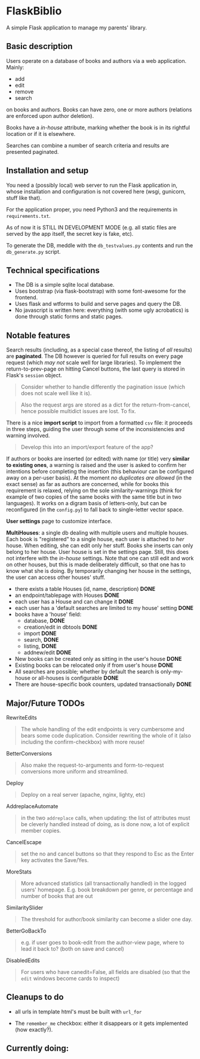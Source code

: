 # FlaskBiblio

A simple Flask application to manage my parents' library.

## Basic description

Users operate on a database of books and authors via a web application. Mainly:
* add
* edit
* remove
* search

on books and authors. Books can have zero, one or more authors (relations are enforced upon author deletion).

Books have a _in-house_ attribute, marking whether the book is in its rightful location
or if it is elsewhere.

Searches can combine a number of search criteria and results are presented paginated.

## Installation and setup

You need a (possibly local) web server to run the Flask application in, whose installation and configuration
is not covered here (wsgi, gunicorn, stuff like that).

For the application proper, you need Python3 and the requirements in `requirements.txt`.

As of now it is STILL IN DEVELOPMENT MODE (e.g. all static files are served by the app itself,
the secret key is fake, etc).

To generate the DB, meddle with the `db_testvalues.py` contents and run the `db_generate.py` script.

## Technical specifications

* The DB is a simple sqlite local database.
* Uses bootstrap (via flask-bootstrap) with some font-awesome for the frontend.
* Uses flask and wtforms to build and serve pages and query the DB.
* No javascript is written here: everything (with some ugly acrobatics) is done through static forms and static pages.

## Notable features

Search results (including, as a special case thereof, the listing of _all_ results)
are **paginated**. The DB however is queried for full results on every page request (which _may not_ scale
well for large libraries). To implement the return-to-prev-page on hitting Cancel buttons, the last query
is stored in Flask's `session` object.

> Consider whether to handle differently the pagination issue (which does not scale well like it is).

> Also the request args are stored as a dict for the return-from-cancel, hence possible multidict issues are lost. To fix.

There is a nice **import script** to import from a formatted `csv` file: it proceeds in three steps, guiding
the user through some of the inconsistencies and warning involved.

> Develop this into an import/export feature of the app?

If authors or books are inserted (or edited) with name (or title) very **similar to
existing ones**, a warning is raised and the user is asked to confirm her intentions
before completing the insertion (this behaviour can be configured away on a per-user basis).
At the moment *no duplicates are allowed* (in the exact sense) as far as authors are concerned, while for 
books this requirement is relaxed, relying on the sole similarity-warnings (think for example of two
copies of the same books with the same title but in two languages).
It works on a digram basis of letters-only, but can be reconfigured (in the `config.py`) to fall
back to single-letter vector space.

**User settings** page to customize interface.

**MultiHouses**: a single db dealing with multiple users and multiple houses. Each book is "registered" to
a single house, each user is attached to _her_ house. When editing, she can edit only her stuff.
Books she inserts can only belong to her house.
User house is set in the settings page. Still, this does not interfere with the _in-house_ settings.
Note that one can still edit and work on other houses, but this is made deliberately difficult, so that
one has to know what she is doing. By temporarily changing her house in the settings, the user can access other houses' stuff.  
* there exists a table Houses (id, name, description) **DONE**
* an endpoint/tablepage with Houses **DONE**
* each user has a House and can change it **DONE**
* each user has a 'default searches are limited to my house' setting **DONE**
* books have a 'house' field:
    * database, **DONE**
    * creation/edit in dbtools **DONE**
    * import **DONE**
    * search, **DONE**
    * listing, **DONE**
    * addnew/edit **DONE**
* New books can be created only as sitting in the user's house **DONE**
* Existing books can be relocated only if from user's house **DONE**
* All searches are possible; whether by default the search is only-my-house or all-houses is configurable **DONE**
* There are house-specific book counters, updated transactionally **DONE**


## Major/Future TODOs

RewriteEdits
> The whole handling of the edit endpoints is very cumbersome and bears
> some code duplication. Consider rewriting the whole of it (also
> including the confirm-checkbox) with more reuse!

BetterConversions
> Also make the request-to-arguments and form-to-request conversions more uniform
> and streamlined.

Deploy
> Deploy on a real server (apache, nginx, lighty, etc)

AddreplaceAutomate
> in the two `addreplace` calls, when updating: the list of attributes must be cleverly handled instead
> of doing, as is done now, a lot of explicit member copies.

CancelEscape
> set the no and cancel buttons so that they respond to Esc as the Enter key activates the Save/Yes.

MoreStats
> More advanced statistics (all transactionally handled) in the logged users' homepage.
> E.g. book breakdown per genre, or percentage and number of books that are out

SimilaritySlider
> The threshold for author/book similarity can become a slider one day.

BetterGoBackTo
> e.g. if user goes to book-edit from the author-view page, where to lead it back to? (both on save and cancel)

DisabledEdits
> For users who have canedit=False, all fields are disabled (so that the `edit` windows become cards to inspect)

## Cleanups to do

* all urls in template html's must be built with `url_for`

* The `remember_me` checkbox: either it disappears or it gets implemented (how exactly?).

## Currently doing:
